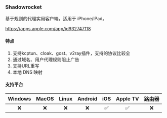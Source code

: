 ### Shadowrocket

基于规则的代理实用客户端，适用于 iPhone/iPad。

<Embed>https://apps.apple.com/app/id932747118</Embed>

#### 特点

1. 支持kcptun、cloak、gost、v2ray插件，支持的协议比较全
2. 通过域名、用户代理规则阻止广告
3. 支持URL重写
4. 本地 DNS 映射

#### 支持平台

| Windows | MacOS | Linux | Android | iOS | Apple TV | 路由器 |
| :---: | :---: | :---: | :---: | :---: | :---: | :---: |
| :x: | :x: | :x: | :x: | :white_check_mark: | :white_check_mark: | :x: |
